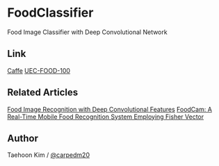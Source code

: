 FoodClassifier
==============

Food Image Classifier with Deep Convolutional Network


Link
----

[Caffe](http://caffe.berkeleyvision.org/)
[UEC-FOOD-100](http://foodcam.mobi/dataset100.html)


Related Articles
----------------

[Food Image Recognition with Deep Convolutional Features](http://ubicomp.org/ubicomp2014/proceedings/ubicomp_adjunct/workshops/CEA/p589-kawano.pdf)
[FoodCam: A Real-Time Mobile Food Recognition System Employing Fisher Vector](http://img.cs.uec.ac.jp/pub/conf13/140108kawano_1.pdf)


Author
------

Taehoon Kim / [@carpedm20](http://carpedm20.github.io/about/)

